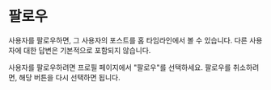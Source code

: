 # 팔로우
사용자를 팔로우하면, 그 사용자의 포스트를 홈 타임라인에서 볼 수 있습니다. 다른 사용자에 대한 답변은 기본적으로 포함되지 않습니다.

사용자를 팔로우하려면 프로필 페이지에서 "팔로우"를 선택하세요. 팔로우를 취소하려면, 해당 버튼을 다시 선택하면 됩니다.
